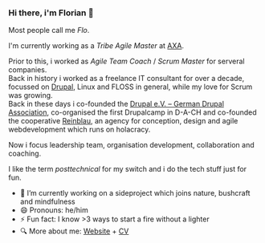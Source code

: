 ### Hi there, i'm Florian 👋

Most people call me *Flo*.

I'm currently working as a *Tribe Agile Master* at [AXA](https://axa.de/).

Prior to this, i worked as *Agile Team Coach* / *Scrum Master* for serveral companies.   
Back in history i worked as a freelance IT consultant for over a decade,
focussed on [Drupal](https://www.drupal.org/user/51103), Linux and FLOSS in general,
while my love for Scrum was growing.   
 Back in these days i co-founded the [Drupal e.V. – German Drupal Association](https://www.drupal.org/drupal-ev), 
co-organised the first Drupalcamp in D-A-CH
and co-founded the cooperative [Reinblau](https://reinblau.coop/), 
an agency for conception, design and agile webdevelopment 
which runs on holacracy.

Now i focus leadership team, organisation development, collaboration and coaching.

I like the term *posttechnical* for my switch and i do the tech stuff just for fun.

- 🔭 I’m currently working on a sideproject which joins nature, bushcraft  and mindfulness
- 😄 Pronouns: he/him
- ⚡ Fun fact: I know >3 ways to start a fire without a lighter 
- 🔍 More about me: [Website](https://florian.latzel.io) + [CV](https://florian.latzel.io/cv/)
